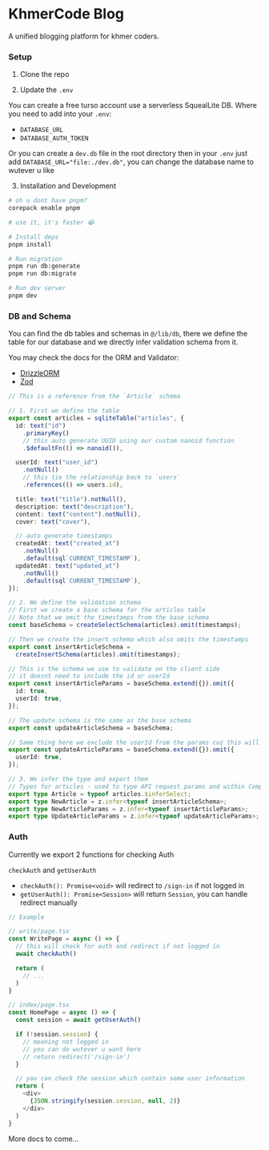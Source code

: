 # KhmerCode Blog

A unified blogging platform for khmer coders.

### Setup

1. Clone the repo

2. Update the `.env`

You can create a free turso account use a serverless SquealLite DB.
Where you need to add into your `.env`:

- `DATABASE_URL`
- `DATABASE_AUTH_TOKEN`

Or you can create a `dev.db` file in the root directory then in your `.env` just add
`DATABASE_URL="file:./dev.db"`, you can change the database name to wutever u like

3. Installation and Development

```sh
# oh u dont have pnpm?
corepack enable pnpm

# use it, it's faster 😂

# Install deps
pnpm install

# Run migration
pnpm run db:generate
pnpm run db:migrate

# Run dev server
pnpm dev
```

### DB and Schema

You can find the db tables and schemas in `@/lib/db`, there we define the table for our database
and we directly infer validation schema from it.

You may check the docs for the ORM and Validator:

- [DrizzleORM](https://orm.drizzle.team)
- [Zod](https://zod.dev/)

```ts
// This is a reference from the `Article` schema

// 1. First we define the table
export const articles = sqliteTable("articles", {
  id: text("id")
    .primaryKey()
    // this auto generate UUID using our custom nanoid function
    .$defaultFn(() => nanoid()),

  userId: text("user_id")
    .notNull()
    // this tie the relationship back to `users`
    .references(() => users.id),

  title: text("title").notNull(),
  description: text("description"),
  content: text("content").notNull(),
  cover: text("cover"),

  // auto generate timestamps
  createdAt: text("created_at")
    .notNull()
    .default(sql`CURRENT_TIMESTAMP`),
  updatedAt: text("updated_at")
    .notNull()
    .default(sql`CURRENT_TIMESTAMP`),
});

// 2. We define the validation schema
// First we create a base schema for the articles table
// Note that we omit the timestamps from the base schema
const baseSchema = createSelectSchema(articles).omit(timestamps);

// Then we create the insert schema which also omits the timestamps
export const insertArticleSchema =
  createInsertSchema(articles).omit(timestamps);

// This is the schema we use to validate on the client side
// it doesnt need to include the id or userId
export const insertArticleParams = baseSchema.extend({}).omit({
  id: true,
  userId: true,
});

// The update schema is the same as the base schema
export const updateArticleSchema = baseSchema;

// Same thing here we exclude the userId from the params cuz this will be used client side
export const updateArticleParams = baseSchema.extend({}).omit({
  userId: true,
});

// 3. We infer the type and export them
// Types for articles - used to type API request params and within Components
export type Article = typeof articles.$inferSelect;
export type NewArticle = z.infer<typeof insertArticleSchema>;
export type NewArticleParams = z.infer<typeof insertArticleParams>;
export type UpdateArticleParams = z.infer<typeof updateArticleParams>;
```

### Auth

Currently we export 2 functions for checking Auth

`checkAuth` and `getUserAuth`

- `checkAuth(): Promise<void>` will redirect to `/sign-in` if not logged in
- `getUserAuth(): Promise<Session>` will return `Session`, you can handle redirect manually

```ts
// Example

// write/page.tsx
const WritePage = async () => {
  // this will check for auth and redirect if not logged in
  await checkAuth()

  return (
    // ...
  )
}

// index/page.tsx
const HomePage = async () => {
  const session = await getUserAuth()

  if (!session.session) {
    // meaning not logged in
    // you can do wutever u want here
    // return redirect('/sign-in')
  }

  // you can check the session which contain some user information
  return (
    <div>
      {JSON.stringify(session.session, null, 2)}
    </div>
  )
}

```

More docs to come...

